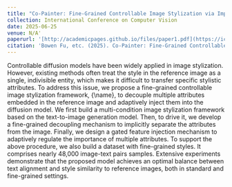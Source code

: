```yaml
---
title: "Co-Painter: Fine-Grained Controllable Image Stylization via Implicit Decoupling and Adaptive Injection. International Conference on Computer Vision"
collection: International Conference on Computer Vision
date: 2025-06-25
venue: N/A'
paperurl: '[http://academicpages.github.io/files/paper1.pdf](https://iccv.thecvf.com/virtual/2025/poster/2710)'
citation: 'Bowen Fu, etc. (2025). Co-Painter: Fine-Grained Controllable Image Stylization via Implicit Decoupling and Adaptive Injection. International Conference on Computer Vision; ICCV 2025.'
---
```

Controllable diffusion models have been widely applied in image stylization. However, existing methods often treat the style in the reference image as a single, indivisible entity, which makes it difficult to transfer specific stylistic attributes.
To address this issue, we propose a fine-grained controllable image stylization framework, {\name}, to decouple multiple attributes embedded in the reference image and adaptively inject them into the diffusion model. We first build a multi-condition image stylization framework based on the text-to-image generation model. Then, to drive it, we develop a fine-grained decoupling mechanism to implicitly separate the attributes from the image. Finally, we design a gated feature injection mechanism to adaptively regulate the importance of multiple attributes. To support the above procedure, we also build a dataset with fine-grained styles. It comprises nearly 48,000 image-text pairs samples. Extensive experiments demonstrate that the proposed model achieves an optimal balance between text alignment and style similarity to reference images, both in standard and fine-grained settings.
